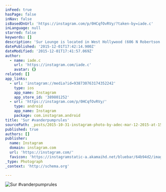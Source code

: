 ```yaml
---
inFeed: true
hasPage: false
inNav: false
isBasedOnUrl: 'https://instagram.com/p/0HCqfOvRVy/?taken-by=iade.c'
inLanguage: null
starred: false
keywords: []
description: 'Sur Lounge is located in West Hollywood (606 N Robertson Blvd, West Hollywood, CA 90069 - http://www.surrestaurantandbar.com/) and is the setting for a Bravo TV reality show called Vanderpump Rules. Owned by Lisa Vanderpump the show follows the lives of the bar and waiters in the normal reality style setting. Having been there, I can say.. yes the food is amazing.. yes its freaky if you have seen the show to be there... no you are not going to meet any of the employees that are portrayed in the show.. I mean .. what are the chances that none of them were working that nite... ? Heavily recommended though for quality and price..'
datePublished: '2015-12-01T17:42:14.900Z'
dateModified: '2015-12-01T17:41:57.069Z'
author:
  - name: iade.c
    url: 'https://instagram.com/iade.c'
    avatar: {}
related: []
app_links:
  - url: 'instagram://media?id=938730763174352242'
    type: ios
    app_name: Instagram
    app_store_id: '389801252'
  - url: 'https://instagram.com/p/0HCqfOvRVy/'
    type: android
    app_name: Instagram
    package: com.instagram.android
title: 'Sur #vanderpumprules'
sourcePath: _posts/2015-10-31-instagram-photo-by-adec-mar-12-2015-at-157am-utc.md
published: true
authors: []
publisher:
  name: Instagram
  domain: instagram.com
  url: 'https://instagram.com/'
  favicon: 'https://instagramstatic-a.akamaihd.net/bluebar/64b94d2/images/ico/favicon.ico'
_type: Photograph
_context: 'http://schema.org'

---
```

![Sur #vanderpumprules](https://scontent.cdninstagram.com/hphotos-xpf1/t51.2885-15/e15/11005239_1590286421186148_60777930_n.jpg)